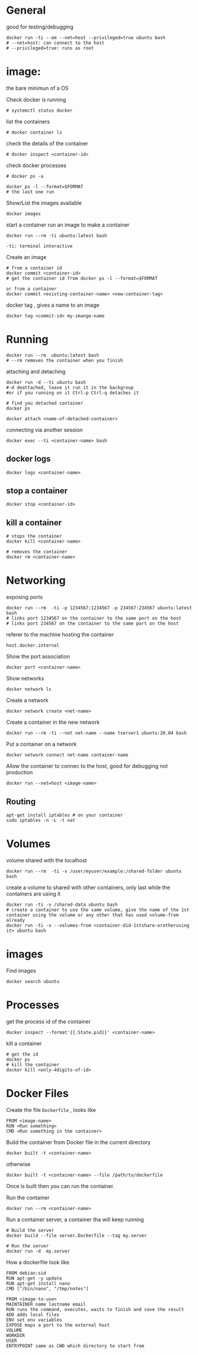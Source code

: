 # General

good for testing/debugging
```
docker run -ti --em --net=host --privileged=true ubuntu bash
# --net=host: can connect to the host
# --privileged=true: runs as root
```
# image:
the bare minimun of a OS

Check docker is running 
```
# systemctl status docker
```
list the containers
```
# docker container ls
```
check the details of the container
```
# docker inspect <container-id>
```
check docker processes
```
# docker ps -a

docker ps -l --format=$FORMAT
# the last one run
```
Show/List the images available
```
docker images
```
start a container
run an image to make a container
```
docker run --rm -ti ubuntu:latest bash

-ti: terminal interactive
```
Create an image 
```
# from a container id
docker commit <container-id>
# get the container id from docker ps -l --format=$FORMAT

or from a container
docker commit <existing-container-name> <new-container-tag>
```
docker tag , gives a name to an image
```
docker tag <commit-id> my-imange-name
```
# Running 
```
docker run --rm  ubuntu:latest bash
# --rm removes the container when you finish
```
attaching and detaching
```
docker run -d --ti ubuntu bash
#-d deattached, leave it run it in the backgroup
#or if you running on it Ctrl-p Ctrl-q detaches it

# find you detached container
docker ps

docker attach <name-of-detached-container>
```
connecting via another session
```
docker exec --ti <container-name> bash
```
## docker logs
```
docker logs <container-name>
```
## stop a container
```
docker stop <container-id>
```

## kill a container
```
# stops the container
docker kill <container-name>

# removes the container
docker rm <container-name>
```
# Networking
exposing ports
```
docker run --rm  -ti -p 1234567:1234567 -p 234567:234567 ubuntu:latest bash
# links port 1234567 on the container to the same port on the host
# links port 234567 on the container to the same port on the host
```
referer to the machine hosting the container
```
host.docker.internal
```
Show the port association
```
docker port <container-name>
```
Show networks
```
docker network ls
```

Create a network
```
docker network create <net-name>
```
Create a container in the new network
```
docker run --rm -ti --net net-name --name tserver1 ubuntu:20.04 bash
```
Put a container on a network
```
docker network connect net-name container-name
```
Allow the container to connec to the host, good for debugging not production
```
docker run --net=host <image-name> 
```
## Routing
```
apt-get install iptables # on your container
sudo iptables -n -L -t nat
```


# Volumes
volume shared with the localhost
```
docker run --rm  -ti -v /user/myuser/example:/shared-folder ubuntu bash
```
create a volume to shared with other containers, only last while the containers are using it
```
docker run -ti -v /shared-data ubuntu bash
# create a container to use the same volume, give the name of the 1st container using the volume or any other that has used volume-from already
docker run -ti -v --volumes-from <container-did-1stshare-orotherusing it> ubuntu bash
```
# images
Find images
```
docker search ubuntu
```

# Processes
get the process id of the container
```
docker inspect --format'{{.State.pid}}' <container-name>
```
kill a container
```
# get the id 
docker ps
# kill the container
docker kill <only-4digits-of-id>
```

# Docker Files
Create the file `Dockerfile` , looks like
```
FROM <image-name>
RUN <Run something>
CMD <Run something in the container>
```
Build the container from Docker file in the current directory
```
docker built -t <container-name>
```
otherwise
```
docker built -t <container-name> --file /path/to/dockerfile
```
Once is built then you can run the container.

Run the container
```
docker run --rm <container-name>
```
Run a container server, a container tha will keep running

```
# Build the server
docker build --file server.Dockerfile --tag my.server

# Run the server
docker run -d  my.server
```

How a dockerfile look like
```
FROM debian:sid
RUN apt-get -y update
RUN apt-get install nano
CMD ["/bin/nano", "/tmp/notes"]

FROM <image-to-use>
MAINTAINER name lastname email
RUN runs the command, executes, waits to finish and save the result
ADD adds local files
ENV set env variables
EXPOSE maps a port to the external host
VOLUME
WORKDIR
USER
ENTRYPOINT same as CWD which directory to start from
```
